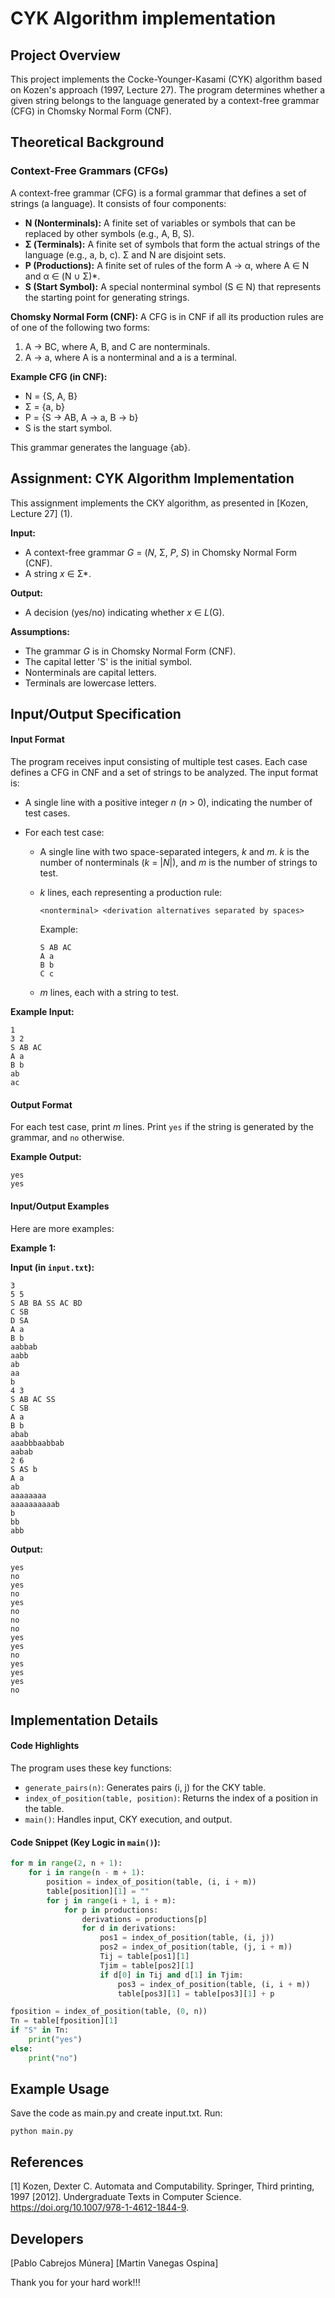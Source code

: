# CYK Algorithm implementation

## Project Overview

This project implements the Cocke-Younger-Kasami (CYK) algorithm based on Kozen's approach (1997, Lecture 27). The program determines whether a given string belongs to the language generated by a context-free grammar (CFG) in Chomsky Normal Form (CNF).

## Theoretical Background

### Context-Free Grammars (CFGs)

A context-free grammar (CFG) is a formal grammar that defines a set of strings (a language). It consists of four components:

*   **N (Nonterminals):** A finite set of variables or symbols that can be replaced by other symbols (e.g., A, B, S).
*   **Σ (Terminals):** A finite set of symbols that form the actual strings of the language (e.g., a, b, c). Σ and N are disjoint sets.
*   **P (Productions):** A finite set of rules of the form A → α, where A ∈ N and α ∈ (N ∪ Σ)*.
*   **S (Start Symbol):** A special nonterminal symbol (S ∈ N) that represents the starting point for generating strings.

**Chomsky Normal Form (CNF):** A CFG is in CNF if all its production rules are of one of the following two forms:

1.  A → BC, where A, B, and C are nonterminals.
2.  A → a, where A is a nonterminal and a is a terminal.

**Example CFG (in CNF):**

*   N = {S, A, B}
*   Σ = {a, b}
*   P = {S → AB, A → a, B → b}
*   S is the start symbol.

This grammar generates the language {ab}.

## Assignment: CYK Algorithm Implementation

This assignment implements the CKY algorithm, as presented in [Kozen, Lecture 27] (1).

**Input:**

*   A context-free grammar *G* = (*N*, Σ, *P*, *S*) in Chomsky Normal Form (CNF).
*   A string *x* ∈ Σ*.

**Output:**

*   A decision (yes/no) indicating whether *x* ∈ *L*(G).

**Assumptions:**

*   The grammar *G* is in Chomsky Normal Form (CNF).
*   The capital letter 'S' is the initial symbol.
*   Nonterminals are capital letters.
*   Terminals are lowercase letters.

## Input/Output Specification

#### Input Format

The program receives input consisting of multiple test cases. Each case defines a CFG in CNF and a set of strings to be analyzed. The input format is:

*   A single line with a positive integer *n* (*n* > 0), indicating the number of test cases.

*   For each test case:

    *   A single line with two space-separated integers, *k* and *m*. *k* is the number of nonterminals (*k* = |*N*|), and *m* is the number of strings to test.

    *   *k* lines, each representing a production rule:

        ```
        <nonterminal> <derivation alternatives separated by spaces>
        ```

        Example:

        ```
        S AB AC
        A a
        B b
        C c
        ```

    *   *m* lines, each with a string to test.

**Example Input:**
```
1
3 2
S AB AC
A a
B b
ab
ac
```
#### Output Format

For each test case, print *m* lines. Print `yes` if the string is generated by the grammar, and `no` otherwise.

**Example Output:**
```
yes
yes
```
#### Input/Output Examples

Here are more examples:

**Example 1:**

**Input (in `input.txt`):**
```
3
5 5
S AB BA SS AC BD
C SB
D SA
A a
B b
aabbab
aabb
ab
aa
b
4 3
S AB AC SS
C SB
A a
B b
abab
aaabbbaabbab
aabab
2 6
S AS b
A a
ab
aaaaaaaa
aaaaaaaaaab
b
bb
abb
```
**Output:**
```
yes
no
yes
no
yes
no
no
no
yes
yes
no
yes
yes
yes
no
```
## Implementation Details

#### Code Highlights

The program uses these key functions:

*   `generate_pairs(n)`: Generates pairs (i, j) for the CKY table.
*   `index_of_position(table, position)`: Returns the index of a position in the table.
*   `main()`: Handles input, CKY execution, and output.

#### Code Snippet (Key Logic in `main()`):

```python
for m in range(2, n + 1):
    for i in range(n - m + 1):
        position = index_of_position(table, (i, i + m))
        table[position][1] = ""
        for j in range(i + 1, i + m):
            for p in productions:
                derivations = productions[p]
                for d in derivations:
                    pos1 = index_of_position(table, (i, j))
                    pos2 = index_of_position(table, (j, i + m))
                    Tij = table[pos1][1]
                    Tjim = table[pos2][1]
                    if d[0] in Tij and d[1] in Tjim:
                        pos3 = index_of_position(table, (i, i + m))
                        table[pos3][1] = table[pos3][1] + p

fposition = index_of_position(table, (0, n))
Tn = table[fposition][1]
if "S" in Tn:
    print("yes")
else:
    print("no")
```

## Example Usage
Save the code as main.py and create input.txt. Run:
```
python main.py

```
## References 

[1] Kozen, Dexter C. Automata and Computability. Springer, Third printing, 1997 [2012]. Undergraduate Texts in Computer Science. https://doi.org/10.1007/978-1-4612-1844-9.

## Developers 
[Pablo Cabrejos Múnera]
[Martin Vanegas Ospina]

Thank you for your hard work!!!


